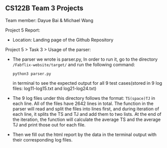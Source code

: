 ## CS122B Team 3 Projects
Team member: Dayue Bai & Michael Wang

Project 5 Report:
* Location: Landing page of the Github Repository

Project 5 > Task 3 > Usage of the parser:
* The parser we wrote is parser.py, In order to run it, go to the directory ```/Fabflix-website/target/``` and run the following command:

    ```python3 parser.py```
    
    in terminal to see the expected output for all 9 test cases(stored in 9 log files: log11-log15.txt and log21-log24.txt)

* The 9 log files under this directory follows the format: ```TS(space)TJ``` in each line. All of the files have 2642 lines in total. The function in the parser will read and split the files into lines first, and during iteration of each line, it splits the TS and TJ and add them to two lists. At the end of the iteration, the function will calculate the average TS and the average TJ and print those out for each file. 
* Then we fill out the html report by the data in the terminal output with their corresponding log files. 
